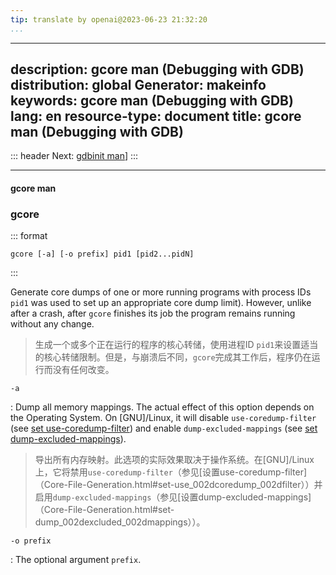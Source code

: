 ```yaml
---
tip: translate by openai@2023-06-23 21:32:20
...
```

---
description: gcore man (Debugging with GDB)
distribution: global
Generator: makeinfo
keywords: gcore man (Debugging with GDB)
lang: en
resource-type: document
title: gcore man (Debugging with GDB)
---
::: header
Next: [gdbinit man](gdbinit-man.html#gdbinit-man)]
:::

---

#### gcore man

### gcore

::: format

```format
gcore [-a] [-o prefix] pid1 [pid2...pidN]
```

:::


Generate core dumps of one or more running programs with process IDs `pid1` was used to set up an appropriate core dump limit). However, unlike after a crash, after `gcore` finishes its job the program remains running without any change.

> 生成一个或多个正在运行的程序的核心转储，使用进程ID `pid1`来设置适当的核心转储限制。但是，与崩溃后不同，`gcore`完成其工作后，程序仍在运行而没有任何改变。

`-a`


:   Dump all memory mappings. The actual effect of this option depends on the Operating System. On [GNU]/Linux, it will disable `use-coredump-filter` (see [set use-coredump-filter](Core-File-Generation.html#set-use_002dcoredump_002dfilter)) and enable `dump-excluded-mappings` (see [set dump-excluded-mappings](Core-File-Generation.html#set-dump_002dexcluded_002dmappings)).

> 导出所有内存映射。此选项的实际效果取决于操作系统。在[GNU]/Linux上，它将禁用`use-coredump-filter`（参见[设置use-coredump-filter]（Core-File-Generation.html#set-use_002dcoredump_002dfilter））并启用`dump-excluded-mappings`（参见[设置dump-excluded-mappings]（Core-File-Generation.html#set-dump_002dexcluded_002dmappings））。

`-o prefix`

:   The optional argument `prefix`.
